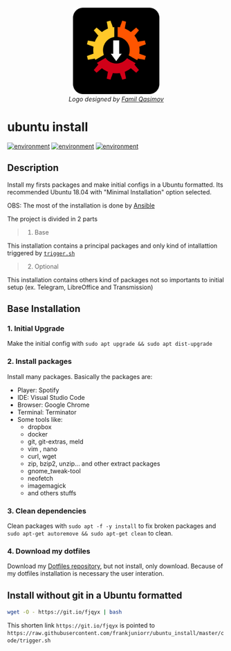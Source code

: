 <p align="center">
  <img src="logo/1024px.png" alt="ubuntu_install" height="200px">
  </br>
  <em> Logo designed by <a href="https://github.com/familqasimov">Famil Qasimov</a> </em>
</p>


ubuntu install
===========
[![environment](https://img.shields.io/badge/linux-ubuntu_18.04-orange.svg)](https://img.shields.io/badge/linux-ubuntu_18.04-orange.svg) [![environment](https://img.shields.io/badge/language-ansible-2196F3.svg)](https://img.shields.io/badge/tool-ansible-2196F3.svg) [![environment](https://img.shields.io/badge/language-shell-43A047.svg)](https://img.shields.io/badge/tool-ansible-2196F3.svg)

## Description
Install my firsts packages and make initial configs in a Ubuntu formatted. Its recommended Ubuntu 18.04 with "Minimal Installation" option selected.

OBS: The most of the installation is done by [Ansible](https://github.com/ansible/ansible)

The project is divided in 2 parts

> 1. Base

This installation contains a principal packages and only kind of intallattion triggered by [``trigger.sh``](https://raw.githubusercontent.com/frankjuniorr/ubuntu_install/master/code/trigger.sh)

> 2. Optional

This installation contains others kind of packages not so importants to initial setup (ex. Telegram, LibreOffice and Transmission)

## Base Installation

### 1. Initial Upgrade
Make the initial config with `sudo apt upgrade && sudo apt dist-upgrade`
### 2. Install packages
Install many packages. Basically the packages are:
- Player: Spotify
- IDE: Visual Studio Code
- Browser: Google Chrome
- Terminal: Terminator
- Some tools like: 
  - dropbox
  - docker
  - git, git-extras, meld
  - vim , nano
  - curl, wget
  - zip, bzip2, unzip... and other extract packages
  - gnome_tweak-tool
  - neofetch
  - imagemagick
  - and others stuffs

### 3. Clean dependencies
Clean packages with `sudo apt -f -y install` to fix broken packages and `sudo apt-get autoremove && sudo apt-get clean` to clean.
### 4. Download my dotfiles
Download my [Dotfiles repository](https://github.com/frankjuniorr/dotfiles), but not install, only download. Because of my dotfiles installation is necessary the user interation.

## Install without git in a Ubuntu formatted
```bash
wget -O - https://git.io/fjqyx | bash
```
This shorten link ``https://git.io/fjqyx`` is pointed to ``https://raw.githubusercontent.com/frankjuniorr/ubuntu_install/master/code/trigger.sh``
